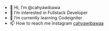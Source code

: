 - 👋 Hi, I’m @cahyawibawa
- 👀 I’m interested in Fullstack Developer
- 🌱 I’m currently learning Codeigniter
- 📫 How to reach me instagram <a href="https://www.instagram.com/cahyawibawaa/">cahyawibawaa</a>

<!---
cahyawibawa/cahyawibawa is a ✨ special ✨ repository because its `README.md` (this file) appears on your GitHub profile.
You can click the Preview link to take a look at your changes.
--->
